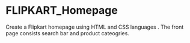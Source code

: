 # FLIPKART_Homepage
Create a Flipkart homepage using HTML and CSS languages . The front page consists search bar and product cateogries.
